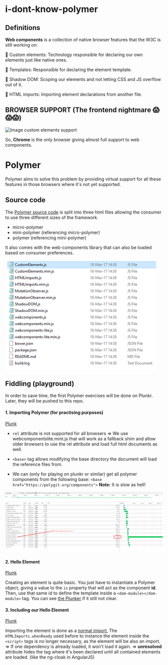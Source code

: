 # i-dont-know-polymer




## Definitions

**Web components** is a collection of native browser features that the W3C is still working on:

🔹 Custom elements: Technology responsible for declaring our own elements just like native ones.

🔹 Templates: Responsible for declaring the element template.

🔹 Shadow DOM: Scoping our elements and not letting CSS and JS overflow out of it.

🔹 HTML imports: Importing element declarations from another file.


## BROWSER SUPPORT (The frontend nightmare 😱😱😱)

![Image custom elements support](https://github.com/Totemika/i-dont-know-polymer/blob/master/img/browser-support.gif?raw=true)

So, **Chrome** is the only browser giving almost full support to web components.

# Polymer

Polymer aims to solve this problem by providing virtual support for all these features in those browsers where it's not yet supported.

## Source code

The [Polymer source code](http://bit.ly/downloadpolymerjs) is split into three html files allowing the consumer to use three different sizes of the framework.

* micro-polymer
* mini-polymer (referencing micro-polymer)
* polymer (referencing mini-polymer)

It also comes with the web-components library that can also be loaded based on consumer preferences.

![Web-components-library](img/web-components-libraries.png)

Fiddling (playground)
---------------------
In order to save time, the first Polymer exercises will be done on Plunkr. Later, they will be pushed to this repo.

#### 1. Importing Polymer (for practising purposes)

[Plunk](https://plnkr.co/edit/QylLhWU4FAqyDml574NW?p=preview)

* ```rel``` attribute is not supported for all browsers => We use webcomponentslite.mint.js that will work as a fallback shim and allow older browsers to use the rel attribute and load full html documents as well.

* ```<base>``` tag allows modifying the base directory the document will load the reference files from.

* We can (only for playing on plunkr or similar) get all polymer components from the following base: ```<base href="https://polygit.org/components">``` **Note:** It is slow as hell!

 ![shame on iron-flex](img/iron-flex-slow-as-hell.png)


#### 2. Hello Element

[Plunk](https://plnkr.co/edit/gWkLtg39GTsJt2hUuq7Q?p=preview)

Creating an element is quite basic. You just have to instantiate a Polymer object, giving a value to the ```is``` property that will act as the component **id**.
Then, use that same id to define the template inside a ```<dom-module></dom-module>``` tag. You can see [the Plunker](https://plnkr.co/edit/gWkLtg39GTsJt2hUuq7Q?p=preview) if it still not clear.


#### 3. Including our Hello Element

[Plunk](https://plnkr.co/edit/fMYgGptFjf2Z4zx6Zkmt?p=preview)

Importing the element is done as a [normal import.](https://w3c.github.io/webcomponents/spec/imports/)
The ```HTMLImports.whenReady``` used before to instance the element inside the ```<script>``` tags is no longer necessary, as the element will be also an import.
=> If one dependency is already loaded, it won't load it again.
=> **unresolved** attribute hides the tag where it's been declared until all contained elements are loaded. (like the ng-cloak in AngularJS)
